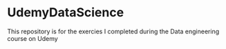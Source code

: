 # UdemyDataScience
This repository is for the exercies I completed during the Data engineering course on Udemy
